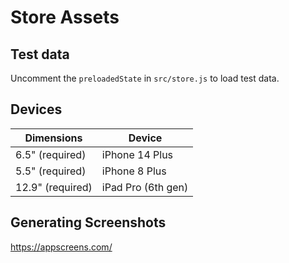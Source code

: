 # Store Assets

## Test data

Uncomment the `preloadedState` in `src/store.js` to load test data.

## Devices

| Dimensions | Device |
| --- | --- |
| 6.5" (required) | iPhone 14 Plus |
| 5.5" (required) | iPhone 8 Plus |
| 12.9" (required) | iPad Pro (6th gen) |

## Generating Screenshots

https://appscreens.com/

